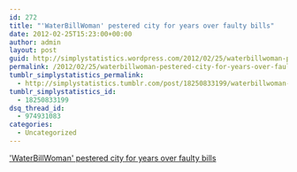 ```yaml
---
id: 272
title: "'WaterBillWoman' pestered city for years over faulty bills"
date: 2012-02-25T15:23:00+00:00
author: admin
layout: post
guid: http://simplystatistics.wordpress.com/2012/02/25/waterbillwoman-pestered-city-for-years-over-faulty
permalink: /2012/02/25/waterbillwoman-pestered-city-for-years-over-faulty/
tumblr_simplystatistics_permalink:
  - http://simplystatistics.tumblr.com/post/18250833199/waterbillwoman-pestered-city-for-years-over-faulty
tumblr_simplystatistics_id:
  - 18250833199
dsq_thread_id:
  - 974931083
categories:
  - Uncategorized
---
```

['WaterBillWoman' pestered city for years over faulty bills](http://www.baltimoresun.com/news/maryland/bs-md-ci-water-bills-20120224,0,7923036.story)
